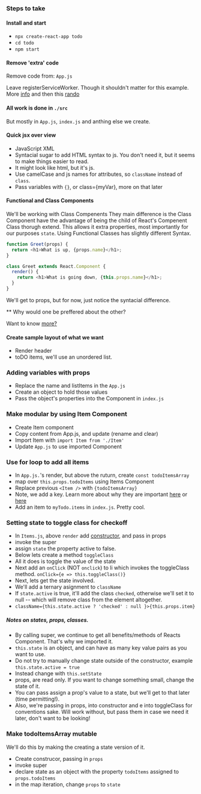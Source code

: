 ### Steps to take

#### Install and start
-  `npx create-react-app todo`
-  `cd todo`
-  `npm start`

#### Remove 'extra' code
  Remove code from: `App.js`

Leave registerServiceWorker.
Though it shouldn't matter for this example.
More [info](https://developers.google.com/web/ilt/pwa/introduction-to-service-worker)
and then this [rando](https://stackoverflow.com/questions/47953732/what-does-registerserviceworker-do-in-react-js)


#### All work is done in `./src`
 But mostly in `App.js`, `index.js` and anthing else we create.


 #### Quick jsx over view
 -  JavaScript XML
 -  Syntacial sugar to add HTML syntax to js.  You don't need it, but it seems to make things easier to read.
 -  It might look like html, but it's js.
 - Use camelCase and js names for attributes, so `className` instead of `class`.
 -  Pass variables with `{}`, or class={myVar}, more on that later
####  Functional and Class Components

We'll be working with Class Compenents
They main difference is the Class Component have the advantage of being the child of React's Compenent Class thorugh extend.  This allows it extra properties, most importantly for our purposes `state`.
Using Functional Classes has slightly different Syntax.

```js
function Greet(props) {
  return <h1>What is up, {props.name}</h1>;
}
```

```js
class Greet extends React.Component {
  render() {
    return <h1>What is going down, {this.props.name}</h1>;
  }
}
```

We'll get to props, but for now, just notice the syntacial difference.

** Why would one be preffered about the other?

Want to know [more?](https://reactjs.org/docs/components-and-props.html)

####  Create sample layout of what we want
 - Render header
 - toDO items, we'll use an unordered list.

### Adding variables with props
-  Replace the name and listItems in the `App.js`
-  Create an object to hold those values
-  Pass the object's properties into the Component in `index.js`

### Make modular by using Item Component
-  Create Item component
-  Copy content from App.js, and update (rename and clear)
- Import Item with `import Item from './Item'`
-  Update `App.js` to use imported Component

### Use for loop to add all items

-  In `App.js.`'s render, but above the ruturn, create `const todoItemsArray`
- map over `this.props.todoItems` using Items Component
- Replace previous `<Item />` with `{todoItemsArray}`
- Note, we add a key.  Learn more about why they are important [here](https://blog.arkency.com/2014/10/react-dot-js-and-dynamic-children-why-the-keys-are-important/) or [here](https://reactjs.org/docs/lists-and-keys.html)
- Add an item to `myTodo.items` in `index.js`.  Pretty cool.

### Setting state to toggle class for checkoff

-  In `Items.js`, above `render` add [constructor](https://developer.mozilla.org/en-US/docs/Web/JavaScript/Reference/Classes/constructor), and pass in props
-  invoke the super
-  assign `state` the property active to false.
- Below lets create a method `toggleClass`
- All it does is toggle the value of the state
- Next add an `onClick` (NOT `onclick`) to li which invokes the toggleClass method. `onClick={e => this.toggleClass()}`
- Next, lets get the state involved.
- We'll add a ternary asignment to `className`
- If `state.active` is true, it'll add the class `checked`, otherwise we'll set it to null -- which will remove class from the element altogether.
- `className={this.state.active ? 'checked' : null }>{this.props.item}`

##### Notes on states, props, classes.
-  By calling super, we continue to get all benefits/methods of Reacts Component. That's why we imported it.
- `this.state` is an object, and can have as many key value pairs as you want to use.
- Do not try to manually change state outside of the constructor, example `this.state.active = true`
- Instead change with `this.setState`
- props, are read only. If you want to change something small, change the state of it.
- You can pass assign a prop's value to a state, but we'll get to that later (time permitting!).
- Also, we're passing in props, into constructor and e into toggleClass for conventions sake.  Will work without, but pass them in case we need it later, don't want to be looking!

###  Make todoItemsArray mutable

We'll do this by making the creating a state version of it.
-  Create construcor, passing in `props`
-  invoke super
-  declare state as an object with the property `todoItems` assigned to `props.todoItems`
- in the map iteration, change `props` to `state`
